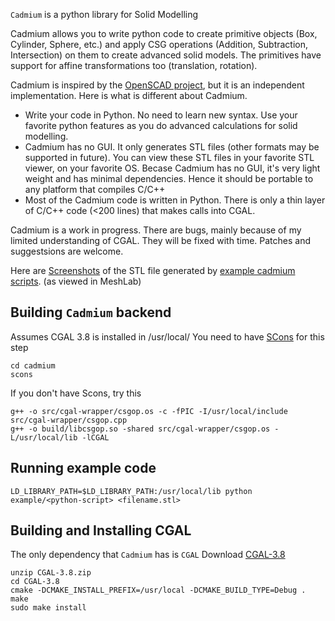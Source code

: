 
`Cadmium` is a python library for Solid Modelling

Cadmium allows you to write python code to create primitive objects (Box, Cylinder, Sphere, etc.) and apply CSG operations (Addition, Subtraction, Intersection) on them to create advanced solid models. The primitives have support for affine transformations too (translation, rotation).

Cadmium is inspired by the [OpenSCAD project](http://www.openscad.org/), but it is an independent implementation. Here is what is different about Cadmium.

* Write your code in Python. No need to learn new syntax. Use your favorite python features as you do advanced calculations for solid modelling.
* Cadmium has no GUI. It only generates STL files (other formats may be supported in future). You can view these STL files in your favorite STL viewer, on your favorite OS. Becase Cadmium has no GUI, it's very light weight and has minimal dependencies. Hence it should be portable to any platform that compiles C/C++
* Most of the Cadmium code is written in Python. There is only a thin layer of C/C++ code (<200 lines) that makes calls into CGAL.

Cadmium is a work in progress. There are bugs, mainly because of my limited understanding of CGAL. They will be fixed with time. Patches and suggestsions are welcome.

Here are [Screenshots](http://jayesh3.github.com/cadmium/) of the STL file generated by [example cadmium scripts](https://github.com/jayesh3/cadmium/tree/master/examples). (as viewed in MeshLab)

Building `Cadmium` backend
---------------------------
Assumes CGAL 3.8 is installed in /usr/local/
You need to have [SCons](http://www.scons.org/) for this step

    cd cadmium
    scons

If you don't have Scons, try this

    g++ -o src/cgal-wrapper/csgop.os -c -fPIC -I/usr/local/include src/cgal-wrapper/csgop.cpp
    g++ -o build/libcsgop.so -shared src/cgal-wrapper/csgop.os -L/usr/local/lib -lCGAL

Running example code
---------------------

    LD_LIBRARY_PATH=$LD_LIBRARY_PATH:/usr/local/lib python example/<python-script> <filename.stl>

Building and Installing CGAL 
-----------------------------

The only dependency that `Cadmium` has is `CGAL`
Download [CGAL-3.8](https://gforge.inria.fr/frs/?group_id=52)

    unzip CGAL-3.8.zip
    cd CGAL-3.8
    cmake -DCMAKE_INSTALL_PREFIX=/usr/local -DCMAKE_BUILD_TYPE=Debug .
    make
    sudo make install

